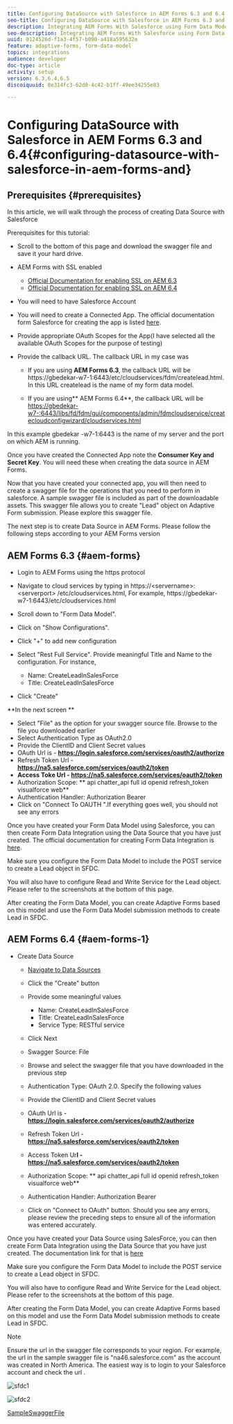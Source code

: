 ```yaml
---
title: Configuring DataSource with Salesforce in AEM Forms 6.3 and 6.4
seo-title: Configuring DataSource with Salesforce in AEM Forms 6.3 and 6.4
description: Integrating AEM Forms With Salesforce using Form Data Model
seo-description: Integrating AEM Forms With Salesforce using Form Data Model
uuid: 0124526d-f1a3-4f57-b090-a418a595632e
feature: adaptive-forms, form-data-model
topics: integrations
audience: developer
doc-type: article
activity: setup
version: 6.3,6.4,6.5
discoiquuid: 8e314fc3-62d0-4c42-b1ff-49ee34255e83

---
```


# Configuring DataSource with Salesforce in AEM Forms 6.3 and 6.4{#configuring-datasource-with-salesforce-in-aem-forms-and}

## Prerequisites {#prerequisites}

In this article, we will walk through the process of creating Data Source with Salesforce

Prerequisites for this tutorial:

* Scroll to the bottom of this page and download the swagger file and save it your hard drive.
* AEM Forms with SSL enabled

    * [Official Documentation for enabling SSL on AEM 6.3](https://helpx.adobe.com/experience-manager/6-3/sites/administering/using/ssl-by-default.html)
    * [Official Documentation for enabling SSL on AEM 6.4](https://helpx.adobe.com/experience-manager/6-4/sites/administering/using/ssl-by-default.html)

* You will need to have Salesforce Account
* You will need to create a Connected App. The official documentation form Salesforce for creating the app is listed [here](https://help.salesforce.com/articleView?id=connected_app_create.htm&type=0).
* Provide appropriate OAuth Scopes for the App(I have selected all the available OAuth Scopes for the purpose of testing)
* Provide the callback URL. The callback URL in my case was

    * If you are using **AEM Forms 6.3**, the callback URL will be https://gbedekar-w7-1:6443/etc/cloudservices/fdm/createlead.html. In this URL  createlead  is the name of my form data model.
    
    * If you are using** AEM Forms 6.4**, the callback URL will be [https://gbedekar-w7-:6443/libs/fd/fdm/gui/components/admin/fdmcloudservice/createcloudconfigwizard/cloudservices.html](https://gbedekar-w7-1:6443/libs/fd/fdm/gui/components/admin/fdmcloudservice/createcloudconfigwizard/cloudservices.html)

In this example  gbedekar -w7-1:6443 is the name of my server and the port on which AEM is running.

Once you have created the Connected App note the **Consumer Key and Secret Key**. You will need these when creating the data source in AEM Forms.

Now that you have created your connected app, you will then need to create a swagger file for the operations that you need to perform in salesforce. A sample swagger file is included as part of the downloadable assets. This swagger file allows you to create "Lead" object on Adaptive Form submission. Please explore this swagger file.

The next step is to create Data Source in AEM Forms. Please follow the following steps according to your AEM Forms version

## AEM Forms 6.3 {#aem-forms}

* Login to AEM Forms using the https protocol
* Navigate to cloud services by typing in https://&lt;servername&gt;:&lt;serverport&gt; /etc/cloudservices.html, For example, https://gbedekar-w7-1:6443/etc/cloudservices.html
* Scroll down to "Form Data Model". 
* Click on "Show Configurations". 
* Click "+" to add new configuration
* Select "Rest Full Service". Provide meaningful Title and Name to the configuration. For instance,

    * Name: CreateLeadInSalesForce
    * Title: CreateLeadInSalesForce

* Click "Create"

**In the next screen **

* Select "File" as the option for your swagger source file. Browse to the file you downloaded earlier
* Select Authentication Type as OAuth2.0
* Provide the ClientID and Client Secret values
* OAuth Url is - **https://login.salesforce.com/services/oauth2/authorize**
* Refresh Token Url - **https://na5.salesforce.com/services/oauth2/token**
* **Access Toke Url - https://na5.salesforce.com/services/oauth2/token**
* Authorization Scope: ** api   chatter_api full id   openid   refresh_token  visualforce  web**
* Authentication Handler: Authorization Bearer
* Click on "Connect To  OAUTH ".If everything goes well, you should not see any errors

Once you have created your Form Data Model using Salesforce, you can then create Form Data Integration using the Data Source that you have just created. The official documentation for creating Form Data Integration is [here](https://helpx.adobe.com/aem-forms/6-3/data-integration.html).

Make sure you configure the Form Data Model to include the POST service to create a Lead object in SFDC.

You will also have to configure Read and Write Service for the Lead object. Please refer to the screenshots at the bottom of this page.

After creating the Form Data Model, you can create Adaptive Forms based on this model and use the Form Data Model submission methods to create Lead in SFDC.

## AEM Forms 6.4 {#aem-forms-1}

* Create Data Source

    * [Navigate to Data Sources](http://localhost:4502/libs/fd/fdm/gui/components/admin/fdmcloudservice/fdm.html/conf/global)
       
    * Click the "Create" button
    * Provide some meaningful values

        * Name: CreateLeadInSalesForce
        * Title: CreateLeadInSalesForce
        * Service Type: RESTful service

    * Click Next
    * Swagger Source: File
    * Browse and select the swagger file that you have downloaded in the previous step
    * Authentication Type: OAuth 2.0. Specify the following values
    * Provide the ClientID and Client Secret values
    * OAuth Url is - **https://login.salesforce.com/services/oauth2/authorize**
    * Refresh Token Url - **https://na5.salesforce.com/services/oauth2/token**
    * Access Token Ur**l - https://na5.salesforce.com/services/oauth2/token**
    * Authorization Scope: ** api  chatter_api full id  openid  refresh_token  visualforce  web**
    * Authentication Handler: Authorization Bearer
    * Click on "Connect to OAuth" button. Should you see any errors, please review the preceding steps to ensure all of the information was entered accurately.

Once you have created your Data Source using SalesForce, you can then create Form Data Integration using the Data Source that you have just created. The documentation link for that is [here](https://helpx.adobe.com/experience-manager/6-4/forms/using/create-form-data-models.html)

Make sure you configure the Form Data Model to include the POST service to create a Lead object in SFDC.

You will also have to configure Read and Write Service for the Lead object. Please refer to the screenshots at the bottom of this page.

After creating the Form Data Model, you can create Adaptive Forms based on this model and use the Form Data Model submission methods to create Lead in SFDC.

>[!NOTE]
>
>Ensure the  url  in the swagger file corresponds to your region. For example, the  url  in the sample swagger file is "na46.salesforce.com" as the account was created in North America. The easiest way is to  login  to your Salesforce account and  check  the  url .

![sfdc1](assets/sfdc1.gif) 

![sfdc2](assets/sfdc2.png)

[SampleSwaggerFile](assets/swagger-sales-force-lead.json)
